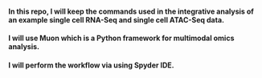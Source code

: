 #### In this repo, I will keep the commands used in the integrative analysis of an example single cell RNA-Seq and single cell ATAC-Seq data.
#### I will use Muon which is a Python framework for multimodal omics analysis.
#### I will perform the workflow via using Spyder IDE.
